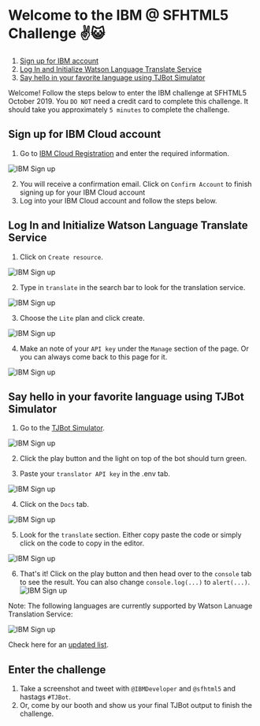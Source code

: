 # Welcome to the IBM @ SFHTML5 Challenge ✌️😺

1. [Sign up for IBM account](#sign-up-for-ibm-cloud-account)
3. [Log In and Initialize Watson Language Translate Service](#log-in-and-initialize-watson-language-translate-service)
4. [Say hello in your favorite language using TJBot Simulator](#say-hello-in-your-favorite-language-using-tjbot-simulator)

Welcome! Follow the steps below to enter the IBM challenge at SFHTML5 October 2019. You `DO NOT` need a credit card to complete this challenge. It should take you approximately `5 minutes` to complete the challenge.

## Sign up for IBM Cloud account

1. Go to [IBM Cloud Registration](https://ibm.biz/Bdz3sz) and enter the required information.

![IBM Sign up](assets/ibm-signup.jpg)

2. You will receive a confirmation email. Click on `Confirm Account` to finish signing up for your IBM Cloud account
3. Log into your IBM Cloud account and follow the steps below.

## Log In and Initialize Watson Language Translate Service

1. Click on `Create resource`.

![IBM Sign up](assets/ibm-dashboard-clean.jpg)

2. Type in `translate` in the search bar to look for the translation service.

![IBM Sign up](assets/ibm-catalog-translate.jpg)

3. Choose the `Lite` plan and click create.

![IBM Sign up](assets/ibm-translate-initiate.jpg)

4. Make an note of your `API key` under the `Manage` section of the page. Or you can always come back to this page for it.

![IBM Sign up](assets/ibm-translate-key.jpg)

## Say hello in your favorite language using TJBot Simulator

1. Go to the [TJBot Simulator](https://my-tjbot.mybluemix.net/).

![IBM Sign up](assets/tjbot-1.jpg)

2. Click the play button and the light on top of the bot should turn green.

3. Paste your `translator API key` in the .env tab.

![IBM Sign up](assets/tjbot-translator-key-3.jpg)

4. Click on the `Docs` tab.

![IBM Sign up](assets/tjbot-2-translate-docs.jpg)

5. Look for the `translate` section. Either copy paste the code or simply click on the code to copy in the editor.

![IBM Sign up](assets/tjbot-3-translate-insert.jpg)


6. That's it! Click on the play button and then head over to the `console` tab to see the result. You can also change `console.log(...)` to `alert(...)`.
   ![IBM Sign up](assets/tjbot-4-final-2.jpg)

Note: The following languages are currently supported by Watson Lanuage Translation Service:

![IBM Sign up](assets/ibm-translate-languages.jpg)

Check here for an [updated list](https://cloud.ibm.com/docs/services/language-translator?topic=language-translator-translation-models#translation-models).

## Enter the challenge

1. Take a screenshot and tweet with `@IBMDeveloper` and `@sfhtml5` and hastags `#TJBot`.
2. Or, come by our booth and show us your final TJBot output to finish the challenge.
